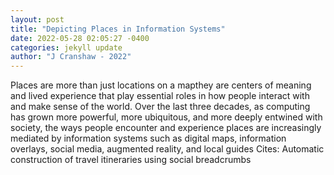 ```yaml
--- 
layout: post 
title: "Depicting Places in Information Systems" 
date: 2022-05-28 02:05:27 -0400 
categories: jekyll update 
author: "J Cranshaw - 2022" 
--- 
```

Places are more than just locations on a mapthey are centers of meaning and lived experience that play essential roles in how people interact with and make sense of the world. Over the last three decades, as computing has grown more powerful, more ubiquitous, and more deeply entwined with society, the ways people encounter and experience places are increasingly mediated by information systems such as digital maps, information overlays, social media, augmented reality, and local guides Cites: Automatic construction of travel itineraries using social breadcrumbs